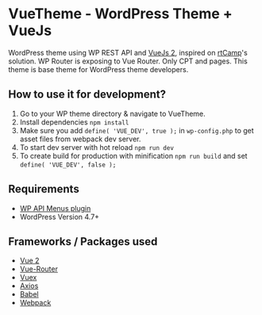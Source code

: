 
# VueTheme - WordPress Theme + VueJs
WordPress theme using WP REST API and [VueJs 2](http://vuejs.org), inspired on [rtCamp](https://rtcamp.com)'s solution. 
WP Router is exposing to Vue Router. Only CPT and pages.
This theme is base theme for WordPress theme developers.

## How to use it for development?
1. Go to your WP theme directory & navigate to VueTheme.
2. Install dependencies `npm install`
3. Make sure you add `define( 'VUE_DEV', true );` in `wp-config.php` to get asset files from webpack dev server.
4. To start dev server with hot reload `npm run dev`
5. To create build for production with minification `npm run build` and set   `define( 'VUE_DEV', false );`

## Requirements
* [WP API Menus plugin](https://wordpress.org/plugins/wp-api-menus/)
* WordPress Version 4.7+

## Frameworks / Packages used
* [Vue 2](http://vuejs.org)
* [Vue-Router](https://github.com/vuejs/vue-router)
* [Vuex](https://github.com/vuejs/vuex)
* [Axios](https://github.com/mzabriskie/axios)
* [Babel](https://babeljs.io)
* [Webpack](https://webpack.js.org/)
